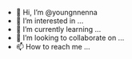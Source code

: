 - 👋 Hi, I’m @youngnnenna
- 👀 I’m interested in ...
- 🌱 I’m currently learning ...
- 💞️ I’m looking to collaborate on ...
- 📫 How to reach me ...

<!---
youngnnenna/youngnnenna is a ✨ special ✨ repository because its `README.md` (this file) appears on your GitHub profile.
You can click the Preview link to take a look at your changes.
--->

